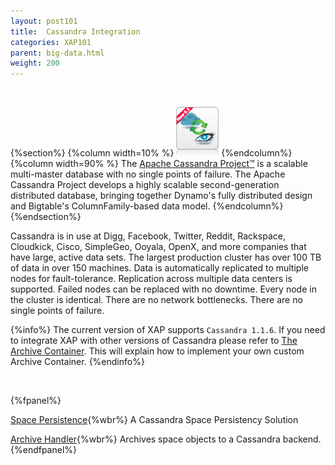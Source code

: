 ```yaml
---
layout: post101
title:  Cassandra Integration
categories: XAP101
parent: big-data.html
weight: 200
---
```


<br>

{%section%}
{%column width=10% %}
![cassandra.png](/attachment_files/subject/cassandra.png)
{%endcolumn%}
{%column width=90% %}
The [Apache Cassandra Project™](http://cassandra.apache.org) is a scalable multi-master database with no single points of failure. The Apache Cassandra Project develops a highly scalable second-generation distributed database, bringing together Dynamo's fully distributed design and Bigtable's ColumnFamily-based data model.
{%endcolumn%}
{%endsection%}

Cassandra is in use at Digg, Facebook, Twitter, Reddit, Rackspace, Cloudkick, Cisco, SimpleGeo, Ooyala, OpenX, and more companies that have large, active data sets. The largest production cluster has over 100 TB of data in over 150 machines. Data is automatically replicated to multiple nodes for fault-tolerance. Replication across multiple data centers is supported. Failed nodes can be replaced with no downtime. Every node in the cluster is identical. There are no network bottlenecks. There are no single points of failure.

{%info%}
The current version of XAP supports `Cassandra 1.1.6`. If you need to integrate XAP with other versions of Cassandra please refer to [The Archive Container](./archive-container.html).
This will explain how to implement your own custom Archive Container.
{%endinfo%}


<br>

{%fpanel%}

[Space Persistence](./cassandra-space-persistency.html){%wbr%}
A Cassandra Space Persistency Solution

[Archive Handler](./cassandra-archive-operation-handler.html){%wbr%}
Archives space objects to a Cassandra backend.
{%endfpanel%}



